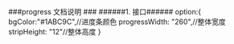 ###progress 文档说明 ###
######1. 接口######
    option:{
	bgColor:"#1ABC9C",//进度条颜色
	progressWidth: "260",//整体宽度
	stripHeight: "12"//整体高度
    }